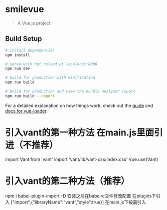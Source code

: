 # smilevue

> A Vue.js project

## Build Setup

``` bash
# install dependencies
npm install

# serve with hot reload at localhost:8080
npm run dev

# build for production with minification
npm run build

# build for production and view the bundle analyzer report
npm run build --report
```

For a detailed explanation on how things work, check out the [guide](http://vuejs-templates.github.io/webpack/) and [docs for vue-loader](http://vuejs.github.io/vue-loader).

# 引入vant的第一种方法 在main.js里面引进（不推荐）
import Vant from 'vant'
import 'vant/lib/vant-css/index.css'
Vue.use(Vant)
# 引入vant的第二种方法（推荐）
npm i babel-plugin-import -D 
安装之后在babelrc文件修改配置
  在plugins下引入
  ["import",{"libraryName":"vant","style":true}]
  在main.js下按需引入

